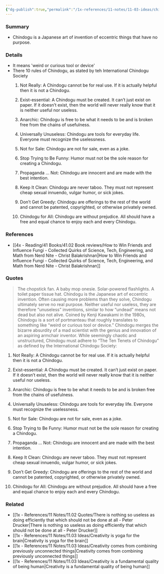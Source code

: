 ```yaml
---
{"dg-publish":true,"permalink":"/1x-references/11-notes/11-03-ideas/chindogu-the-japanese-art-of-eccentric-invention/","title":"Chindogu - the Japanese art of eccentric invention","created":"2025-01-09T22:38:10.262+03:00","updated":"2025-01-09T23:01:04.587+03:00"}
---
```



### Summary
- Chindogu is a Japanese art of invention of eccentric things that have no purpose.

### Details
- It means 'weird or curious tool or device'
- There 10 rules of Chindogu, as stated by teh International Chindogu Society
	1. Not Really: A Chindogu cannot be for real use. If it is actually helpful then it is not a Chindogu.
	2. Exist-essential: A Chindogu must be created. It can’t just exist on paper. If it doesn’t exist, then the world will never really know that it is neither useful nor useless.
	3. Anarchic: Chindogu is free to be what it needs to be and is broken free from the chains of usefulness.
	
	
	4. Universally Unuseless: Chindogu are tools for everyday life. Everyone must recognize the uselessness.
	5. Not for Sale: Chindogu are not for sale, even as a joke.
	6. Stop Trying to Be Funny: Humor must not be the sole reason for creating a Chindogu.
	7. Propaganda … Not: Chindogu are innocent and are made with the best intention.
	8. Keep It Clean: Chindogu are never taboo. They must not represent cheap sexual innuendo, vulgar humor, or sick jokes.
	9. Don’t Get Greedy: Chindogu are offerings to the rest of the world and cannot be patented, copyrighted, or otherwise privately owned.
	10. Chindogu for All: Chindogu are without prejudice. All should have a free and equal chance to enjoy each and every Chindogu.

### References
- [[4x - Reading/41 Books/41.02 Book reviews/How to Win Friends and Influence Fungi - Collected Quirks of Science, Tech, Engineering, and Math from Nerd Nite - Christ Balakrishnan\|How to Win Friends and Influence Fungi - Collected Quirks of Science, Tech, Engineering, and Math from Nerd Nite - Christ Balakrishnan]]

### Quotes
> The chopstick fan. A baby mop onesie. Solar-powered flashlights. A toilet paper tissue hat.
Chindogu is the Japanese art of eccentric invention. Often causing more problems than they solve, Chindogu ultimately serve no real purpose. Neither useful nor useless, they are therefore “unuseless” inventions, similar to how “undead” means not dead but also not alive.
Coined by Kenji Kawakami in the 1980s, Chindogu is a sort of portmanteau that roughly translates to something like “weird or curious tool or device.” Chindogu merges the bizarre absurdity of a mad scientist with the genius and innovation of an aspiring armchair inventor.
While seemingly chaotic and unstructured, Chindogu must adhere to “The Ten Tenets of Chindogu” as defined by the International Chindogu Society:
1. Not Really: A Chindogu cannot be for real use. If it is actually helpful then it is not a Chindogu.
2. Exist-essential: A Chindogu must be created. It can’t just exist on paper. If it doesn’t exist, then the world will never really know that it is neither useful nor useless.
3. Anarchic: Chindogu is free to be what it needs to be and is broken free from the chains of usefulness.


4. Universally Unuseless: Chindogu are tools for everyday life. Everyone must recognize the uselessness.
5. Not for Sale: Chindogu are not for sale, even as a joke.
6. Stop Trying to Be Funny: Humor must not be the sole reason for creating a Chindogu.
7. Propaganda … Not: Chindogu are innocent and are made with the best intention.
8. Keep It Clean: Chindogu are never taboo. They must not represent cheap sexual innuendo, vulgar humor, or sick jokes.
9. Don’t Get Greedy: Chindogu are offerings to the rest of the world and cannot be patented, copyrighted, or otherwise privately owned.
10. Chindogu for All: Chindogu are without prejudice. All should have a free and equal chance to enjoy each and every Chindogu.

### Related
- [[1x - References/11 Notes/11.02 Quotes/There is nothing so useless as doing efficiently that which should not be done at all - Peter Drucker\|There is nothing so useless as doing efficiently that which should not be done at all - Peter Drucker]]
- [[1x - References/11 Notes/11.03 Ideas/Creativity is yoga for the brain\|Creativity is yoga for the brain]]
- [[1x - References/11 Notes/11.03 Ideas/Creativity comes from combining previously unconnected things\|Creativity comes from combining previously unconnected things]]
- [[1x - References/11 Notes/11.03 Ideas/Creativity is a fundamental quality of being human\|Creativity is a fundamental quality of being human]]